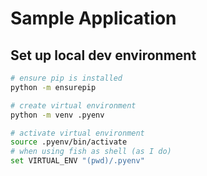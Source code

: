 # Sample Application

## Set up local dev environment

```bash
# ensure pip is installed
python -m ensurepip

# create virtual environment
python -m venv .pyenv

# activate virtual environment
source .pyenv/bin/activate
# when using fish as shell (as I do)
set VIRTUAL_ENV "(pwd)/.pyenv"
```
